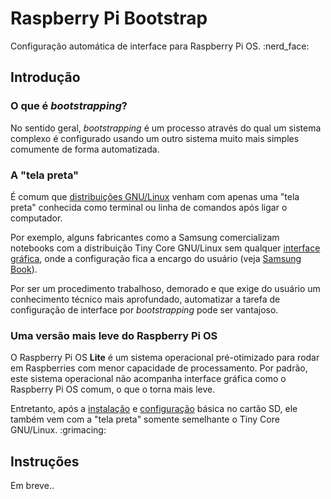 <h1>Raspberry Pi Bootstrap</h1>
<p>Configuração automática de interface para Raspberry Pi OS. :nerd_face:</p> 

<h2>Introdução</h2>

<h3>O que é <i>bootstrapping</i>?</h3>
<p>
  No sentido geral, <i>bootstrapping</i> é um processo através do qual um sistema complexo é configurado usando um outro sistema muito mais simples comumente de forma automatizada.
</p>

<h3>A "tela preta"</h3>
<p>
   É comum que <a href="https://pt.wikipedia.org/wiki/Distribui%C3%A7%C3%A3o_Linux">distribuições GNU/Linux</a> venham com apenas uma "tela preta" conhecida como terminal ou linha de comandos após ligar o computador.
</p>

<p>
  Por exemplo, alguns fabricantes como a Samsung comercializam notebooks com a distribuição Tiny Core GNU/Linux sem qualquer <a href="https://pt.wikipedia.org/wiki/Interface_gr%C3%A1fica_do_utilizador">interface gráfica</a>, onde a configuração fica a encargo do usuário (veja <a href="https://www.google.com/search?q=NP550XDZ-KO4BR">Samsung Book</a>).
</p>

<p>
  Por ser um procedimento trabalhoso, demorado e que exige do usuário um conhecimento técnico mais aprofundado, automatizar a tarefa de configuração de interface por <i>bootstrapping</i> pode ser vantajoso.
</p>

<h3>Uma versão mais leve do Raspberry Pi OS</h3>
<p>
  O Raspberry Pi OS <b>Lite</b> é um sistema operacional pré-otimizado para rodar em Raspberries com menor capacidade de processamento. Por padrão, este sistema operacional não acompanha interface gráfica como o Raspberry Pi OS comum, o que o torna mais leve. 
</p>

<p>
  Entretanto, após a <a href="https://www.raspberrypi.com/documentation/computers/getting-started.html">instalação</a> e <a href="https://www.raspberrypi.com/documentation/computers/configuration.html">configuração</a> básica no cartão SD, ele também vem com a "tela preta" somente semelhante o Tiny Core GNU/Linux. :grimacing:
</p>
 
<h2>Instruções</h2>
<p>Em breve..</p>
